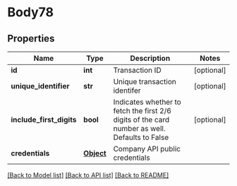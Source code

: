 # Body78

## Properties
Name | Type | Description | Notes
------------ | ------------- | ------------- | -------------
**id** | **int** | Transaction ID | [optional] 
**unique_identifier** | **str** | Unique transaction identifer | [optional] 
**include_first_digits** | **bool** | Indicates whether to fetch the first 2/6 digits of the card number as well.  Defaults to False | [optional] 
**credentials** | [**Object**](Object.md) | Company API public credentials | 

[[Back to Model list]](../README.md#documentation-for-models) [[Back to API list]](../README.md#documentation-for-api-endpoints) [[Back to README]](../README.md)


